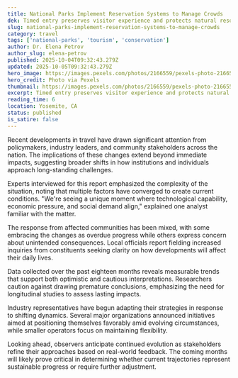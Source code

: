 ```yaml
---
title: National Parks Implement Reservation Systems to Manage Crowds
dek: Timed entry preserves visitor experience and protects natural resources
slug: national-parks-implement-reservation-systems-to-manage-crowds
category: travel
tags: ['national-parks', 'tourism', 'conservation']
author: Dr. Elena Petrov
author_slug: elena-petrov
published: 2025-10-04T09:32:43.279Z
updated: 2025-10-05T09:32:43.279Z
hero_image: https://images.pexels.com/photos/2166559/pexels-photo-2166559.jpeg?auto=compress&cs=tinysrgb&w=1200
hero_credit: Photo via Pexels
thumbnail: https://images.pexels.com/photos/2166559/pexels-photo-2166559.jpeg?auto=compress&cs=tinysrgb&w=400
excerpt: Timed entry preserves visitor experience and protects natural resources
reading_time: 6
location: Yosemite, CA
status: published
is_satire: false
---
```


Recent developments in travel have drawn significant attention from policymakers, industry leaders, and community stakeholders across the nation. The implications of these changes extend beyond immediate impacts, suggesting broader shifts in how institutions and individuals approach long-standing challenges.

Experts interviewed for this report emphasized the complexity of the situation, noting that multiple factors have converged to create current conditions. "We're seeing a unique moment where technological capability, economic pressure, and social demand align," explained one analyst familiar with the matter.

The response from affected communities has been mixed, with some embracing the changes as overdue progress while others express concern about unintended consequences. Local officials report fielding increased inquiries from constituents seeking clarity on how developments will affect their daily lives.

Data collected over the past eighteen months reveals measurable trends that support both optimistic and cautious interpretations. Researchers caution against drawing premature conclusions, emphasizing the need for longitudinal studies to assess lasting impacts.

Industry representatives have begun adapting their strategies in response to shifting dynamics. Several major organizations announced initiatives aimed at positioning themselves favorably amid evolving circumstances, while smaller operators focus on maintaining flexibility.

Looking ahead, observers anticipate continued evolution as stakeholders refine their approaches based on real-world feedback. The coming months will likely prove critical in determining whether current trajectories represent sustainable progress or require further adjustment.